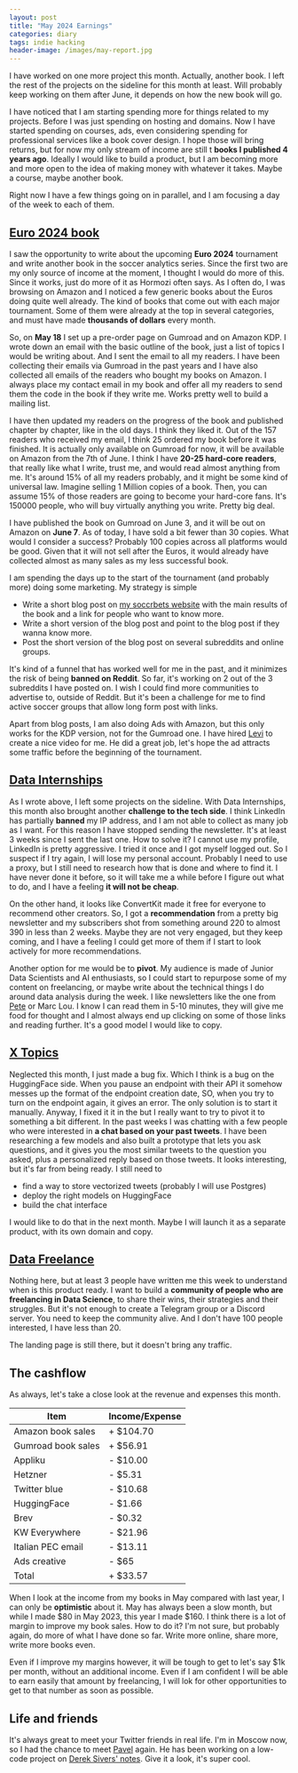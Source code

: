 ```yaml
---
layout: post
title: "May 2024 Earnings"
categories: diary
tags: indie hacking
header-image: /images/may-report.jpg
---
```


I have worked on one more project this month. Actually, another book. I left the rest of the projects on the sideline for this month at least. Will probably keep working on them after June, it depends on how the new book will go.

I have noticed that I am starting spending more for things related to my projects. Before I was just spending on hosting and domains. Now I have started spending on courses, ads, even considering spending for professional services like a book cover design. I hope those will bring returns, but for now my only stream of income are still t **books I published 4 years ago**. Ideally I would like to build a product, but I am becoming more and more open to the idea of making money with whatever it takes. Maybe a course, maybe another book.

Right now I have a few things going on in parallel, and I am focusing a day of the week to each of them.

## [Euro 2024 book][euro2024]

I saw the opportunity to write about the upcoming **Euro 2024** tournament and write another book in the soccer analytics series. Since the first two are my only source of income at the moment, I thought I would do more of this. Since it works, just do more of it as Hormozi often says. As I often do, I was browsing on Amazon and I noticed a few generic books about the Euros doing quite well already. The kind of books that come out with each major tournament. Some of them were already at the top in several categories, and must have made **thousands of dollars** every month.

So, on **May 18** I set up a pre-order page on Gumroad and on Amazon KDP. I wrote down an email with the basic outline of the book, just a list of topics I would be writing about. And I sent the email to all my readers. I have been collecting their emails via Gumroad in the past years and I have also collected all emails of the readers who bought my books on Amazon. I always place my contact email in my book and offer all my readers to send them the code in the book if they write me. Works pretty well to build a mailing list.

I have then updated my readers on the progress of the book and published chapter by chapter, like in the old days. I think they liked it. Out of the 157 readers who received my email, I think 25 ordered my book before it was finished. It is actually only available on Gumroad for now, it will be available on Amazon from the 7th of June.
I think I have **20-25 hard-core readers**, that really like what I write, trust me, and would read almost anything from me. It's around 15% of all my readers probably, and it might be some kind of universal law. Imagine selling 1 Million copies of a book. Then, you can assume 15% of those readers are going to become your hard-core fans. It's 150000 people, who will buy virtually anything you write. Pretty big deal.

I have published the book on Gumroad on June 3, and it will be out on Amazon on **June 7**. As of today, I have sold a bit fewer than 30 copies. What would I consider a success? Probably 100 copies across all platforms would be good. Given that it will not sell after the Euros, it would already have collected almost as many sales as my less successful book.

I am spending the days up to the start of the tournament (and probably more) doing some marketing. My strategy is simple

- Write a short blog post on [my soccrbets website][soccrbets] with the main results of the book and a link for people who want to know more.
- Write a short version of the blog post and point to the blog post if they wanna know more.
- Post the short version of the blog post on several subreddits and online groups.

It's kind of a funnel that has worked well for me in the past, and it minimizes the risk of being **banned on Reddit**. So far, it's working on 2 out of the 3 subreddits I have posted on. I wish I could find more communities to advertise to, outside of Reddit. But it's been a challenge for me to find active soccer groups that allow long form post with links.

Apart from blog posts, I am also doing Ads with Amazon, but this only works for the KDP version, not for the Gumroad one. I have hired [Levi][levi-twitter] to create a nice video for me. He did a great job, let's hope the ad attracts some traffic before the beginning of the tournament.

## [Data Internships][datainternships]

As I wrote above, I left some projects on the sideline. With Data Internships, this month also brought another **challenge to the tech side**. I think LinkedIn has partially **banned** my IP address, and I am not able to collect as many job as I want. For this reason I have stopped sending the newsletter. It's at least 3 weeks since I sent the last one. How to solve it? I cannot use my profile, LinkedIn is pretty aggressive. I tried it once and I got myself logged out. So I suspect if I try again, I will lose my personal account. Probably I need to use a proxy, but I still need to research how that is done and where to find it. I have never done it before, so it will take me a while before I figure out what to do, and I have a feeling **it will not be cheap**.

On the other hand, it looks like ConvertKit made it free for everyone to recommend other creators. So, I got a **recommendation** from a pretty big newsletter and my subscribers shot from something around 220 to almost 390 in less than 2 weeks. Maybe they are not very engaged, but they keep coming, and I have a feeling I could get more of them if I start to look actively for more recommendations.

Another option for me would be to **pivot**. My audience is made of Junior Data Scientists and AI enthusiasts, so I could start to repurpose some of my content on freelancing, or maybe write about the technical things I do around data analysis during the week. I like newsletters like the one from [Pete][pete-twitter] or Marc Lou. I know I can read them in 5-10 minutes, they will give me food for thought and I almost always end up clicking on some of those links and reading further. It's a good model I would like to copy.

## [X Topics][xtopics]

Neglected this month, I just made a bug fix. Which I think is a bug on the HuggingFace side. When you pause an endpoint with their API it somehow messes up the format of the endpoint creation date, SO, when you try to turn on the endpoint again, it gives an error. The only solution is to start it manually. Anyway, I fixed it it in the but I really want to try to pivot it to something a bit different. In the past weeks I was chatting with a few people who were interested in **a chat based on your past tweets**. I have been researching a few models and also built a prototype that lets you ask questions, and it gives you the most similar tweets to the question you asked, plus a personalized reply based on those tweets. It looks interesting, but it's far from being ready. I still need to

- find a way to store vectorized tweets (probably I will use Postgres)
- deploy the right models on HuggingFace
- build the chat interface

I would like to do that in the next month. Maybe I will launch it as a separate product, with its own domain and copy.

## [Data Freelance][datafreelance]

Nothing here, but at least 3 people have written me this week to understand when is this product ready. I want to build a **community of people who are freelancing in Data Science**, to share their wins, their strategies and their struggles. But it's not enough to create a Telegram group or a Discord server. You need to keep the community alive. And I don't have 100 people interested, I have less than 20.

The landing page is still there, but it doesn't bring any traffic.

## The cashflow

As always, let's take a close look at the revenue and expenses this month.

| Item               | Income/Expense |
| ------------------ | -------------- |
| Amazon book sales  | + $104.70      |
| Gumroad book sales | + $56.91       |
| Appliku            | - $10.00       |
| Hetzner            | - $5.31        |
| Twitter blue       | - $10.68       |
| HuggingFace        | - $1.66        |
| Brev               | - $0.32        |
| KW Everywhere      | - $21.96       |
| Italian PEC email  | - $13.11       |
| Ads creative       | - $65          |
| Total              | + $33.57       |

When I look at the income from my books in May compared with last year, I can only be **optimistic** about it. May has always been a slow month, but while I made $80 in May 2023, this year I made $160. I think there is a lot of margin to improve my book sales. How to do it? I'm not sure, but probably again, do more of what I have done so far. Write more online, share more, write more books even.

Even if I improve my margins however, it will be tough to get to let's say $1k per month, without an additional income. Even if I am confident I will be able to earn easily that amount by freelancing, I will lok for other opportunities to get to that number as soon as possible.

## Life and friends

It's always great to meet your Twitter friends in real life. I'm in Moscow now, so I had the chance to meet [Pavel][pavel-twitter] again. He has been working on a low-code project on [Derek Sivers' notes][dereksnotes]. Give it a look, it's super cool.

[xtopics]: https://xtopics.co
[soccrbets]: https://soccrbets.com
[datainternships]: https://datainternships.co
[datafreelance]: https://datafreelance.co
[euro2024]: https://tropianhs.gumroad.com/l/euro2024
[pete-twitter]: https://x.com/petecodes
[levi-twitter]: https://x.com/levikul09
[pavel-twitter]: https://x.com/pavel_ivanovsky
[dereksnotes]: https://www.dereksnotes.com/
